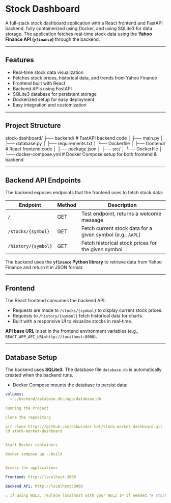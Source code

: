 # Stock Dashboard

A full-stack stock dashboard application with a React frontend and FastAPI backend, fully containerized using Docker, and using SQLite3 for data storage. The application fetches real-time stock data using the **Yahoo Finance API (`yfinance`)** through the backend.

---

## Features
- Real-time stock data visualization
- Fetches stock prices, historical data, and trends from Yahoo Finance
- Frontend built with React
- Backend APIs using FastAPI
- SQLite3 database for persistent storage
- Dockerized setup for easy deployment
- Easy integration and customization

---



## Project Structure
stock-dashboard/
├── backend/ # FastAPI backend code
│ ├── main.py
│ ├── database.py
│ ├── requirements.txt
│ └── Dockerfile
│
├── frontend/ # React frontend code
│ ├── package.json
│ ├── src/
│ └── Dockerfile
│
└── docker-compose.yml # Docker Compose setup for both frontend & backend


---

## Backend API Endpoints

The backend exposes endpoints that the frontend uses to fetch stock data:

| Endpoint            | Method | Description |
|--------------------|--------|-------------|
| `/`                 | GET    | Test endpoint, returns a welcome message |
| `/stocks/{symbol}`  | GET    | Fetch current stock data for a given symbol (e.g., `AAPL`) |
| `/history/{symbol}` | GET    | Fetch historical stock prices for the given symbol |

The backend uses the **`yfinance` Python library** to retrieve data from Yahoo Finance and return it in JSON format.

---

## Frontend

The React frontend consumes the backend API:

- Requests are made to `/stocks/{symbol}` to display current stock prices.
- Requests to `/history/{symbol}` fetch historical data for charts.
- Built with a responsive UI to visualize stocks in real-time.

**API base URL** is set in the frontend environment variables (e.g., `REACT_APP_API_URL=http://localhost:8000`).

---

## Database Setup

The backend uses **SQLite3**. The database file `database.db` is automatically created when the backend runs.

- Docker Compose mounts the database to persist data:

```yaml
volumes:
  - ./backend/database.db:/app/database.db

Running the Project

Clone the repository

git clone https://github.com/ashwinder-bot/stock-market-dashboard.git
cd stock-market-dashboard


Start Docker containers

docker compose up --build


Access the applications

Frontend: http://localhost:3000

Backend API: http://localhost:8000

⚠️ If using WSL2, replace localhost with your WSL2 IP if needed."# stock-market-dashboard" 
